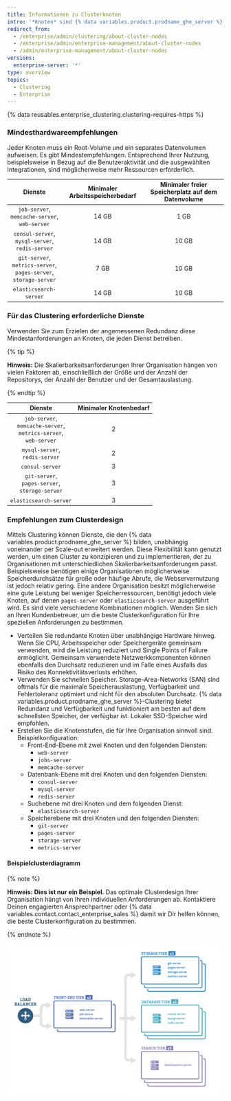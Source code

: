 ```yaml
---
title: Informationen zu Clusterknoten
intro: '*Knoten* sind {% data variables.product.prodname_ghe_server %}-Instanzen, die in einem Cluster arbeiten. Jeder Knoten führt eine Reihe an Diensten aus, die dem Cluster und schließlich den Benutzern bereitgestellt werden.'
redirect_from:
  - /enterprise/admin/clustering/about-cluster-nodes
  - /enterprise/admin/enterprise-management/about-cluster-nodes
  - /admin/enterprise-management/about-cluster-nodes
versions:
  enterprise-server: '*'
type: overview
topics:
  - Clustering
  - Enterprise
---
```

{% data reusables.enterprise_clustering.clustering-requires-https %}

### Mindesthardwareempfehlungen
Jeder Knoten muss ein Root-Volume und ein separates Datenvolumen aufweisen. Es gibt Mindestempfehlungen. Entsprechend Ihrer Nutzung, beispielsweise in Bezug auf die Benutzeraktivität und die ausgewählten Integrationen, sind möglicherweise mehr Ressourcen erforderlich.

|                                            Dienste                                             | Minimaler Arbeitsspeicherbedarf | Minimaler freier Speicherplatz auf dem Datenvolume |
|:----------------------------------------------------------------------------------------------:|:-------------------------------:|:--------------------------------------------------:|
|               `job-server`,<br/>`memcache-server`,<br/>`web-server`                |              14 GB              |                        1 GB                        |
|              `consul-server`,<br/>`mysql-server`,<br/>`redis-server`               |              14 GB              |                       10 GB                        |
| `git-server`,<br/>`metrics-server`,<br/>`pages-server`,<br/>`storage-server` |              7 GB               |                       10 GB                        |
|                                     `elasticsearch-server`                                     |              14 GB              |                       10 GB                        |

### Für das Clustering erforderliche Dienste
Verwenden Sie zum Erzielen der angemessenen Redundanz diese Mindestanforderungen an Knoten, die jeden Dienst betreiben.

{% tip %}

**Hinweis:** Die Skalierbarkeitsanforderungen Ihrer Organisation hängen von vielen Faktoren ab, einschließlich der Größe und der Anzahl der Repositorys, der Anzahl der Benutzer und der Gesamtauslastung.

{% endtip %}

|                                            Dienste                                            | Minimaler Knotenbedarf |
|:---------------------------------------------------------------------------------------------:|:----------------------:|
| `job-server`,<br/>`memcache-server`,<br/>`metrics-server`,<br/>`web-server` |           2            |
|                           `mysql-server`,<br/>`redis-server`                            |           2            |
|                                        `consul-server`                                        |           3            |
|              `git-server`,<br/>`pages-server`,<br/>`storage-server`               |           3            |
|                                    `elasticsearch-server`                                     |           3            |

### Empfehlungen zum Clusterdesign

Mittels Clustering können Dienste, die den {% data variables.product.prodname_ghe_server %} bilden, unabhängig voneinander per Scale-out erweitert werden. Diese Flexibilität kann genutzt werden, um einen Cluster zu konzipieren und zu implementieren, der zu Organisationen mit unterschiedlichen Skalierbarkeitsanforderungen passt. Beispielsweise benötigen einige Organisationen möglicherweise Speicherdurchsätze für große oder häufige Abrufe, die Webservernutzung ist jedoch relativ gering. Eine andere Organisation besitzt möglicherweise eine gute Leistung bei weniger Speicherressourcen, benötigt jedoch viele Knoten, auf denen `pages-server` oder `elasticsearch-server` ausgeführt wird. Es sind viele verschiedene Kombinationen möglich. Wenden Sie sich an Ihren Kundenbetreuer, um die beste Clusterkonfiguration für Ihre speziellen Anforderungen zu bestimmen.

- Verteilen Sie redundante Knoten über unabhängige Hardware hinweg. Wenn Sie CPU, Arbeitsspeicher oder Speichergeräte gemeinsam verwenden, wird die Leistung reduziert und Single Points of Failure ermöglicht. Gemeinsam verwendete Netzwerkkomponenten können ebenfalls den Durchsatz reduzieren und im Falle eines Ausfalls das Risiko des Konnektivitätsverlusts erhöhen.
- Verwenden Sie schnellen Speicher. Storage-Area-Networks (SAN) sind oftmals für die maximale Speicherauslastung, Verfügbarkeit und Fehlertoleranz optimiert und nicht für den absoluten Durchsatz. {% data variables.product.prodname_ghe_server %}-Clustering bietet Redundanz und Verfügbarkeit und funktioniert am besten auf dem schnellsten Speicher, der verfügbar ist. Lokaler SSD-Speicher wird empfohlen.
- Erstellen Sie die Knotenstufen, die für Ihre Organisation sinnvoll sind. Beispielkonfiguration:
  - Front-End-Ebene mit zwei Knoten und den folgenden Diensten:
    - `web-server`
    - `jobs-server`
    - `memcache-server`
  - Datenbank-Ebene mit drei Knoten und den folgenden Diensten:
    - `consul-server`
    - `mysql-server`
    - `redis-server`
  - Suchebene mit drei Knoten und dem folgenden Dienst:
    - `elasticsearch-server`
  - Speicherebene mit drei Knoten und den folgenden Diensten:
    - `git-server`
    - `pages-server`
    - `storage-server`
    - `metrics-server`

#### Beispielclusterdiagramm
{% note %}

**Hinweis: Dies ist nur ein Beispiel.** Das optimale Clusterdesign Ihrer Organisation hängt von Ihren individuellen Anforderungen ab. Kontaktiere Deinen engagierten Ansprechpartner oder {% data variables.contact.contact_enterprise_sales %} damit wir Dir helfen können, die beste Clusterkonfiguration zu bestimmen.

{% endnote %}

<img src="/assets/images/enterprise/cluster/cluster-diagram.png" alt="Beispielcluster" style="width: 800px;border:0" />
